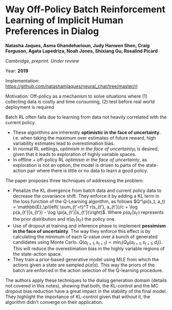 # Way Off-Policy Batch Reinforcement Learning of Implicit Human Preferences in Dialog

**Natasha Jaques, Asma Ghandeharioun, Judy Hanwen Shen, Craig Ferguson, Agata Lapedriza, Noah Jones, Shixiang Gu, Rosalind Picard**

*Cambridge, preprint. Under review*

Year: **2019**

Implementation: https://github.com/natashamjaques/neural_chat/tree/master/rl

Motivation: Off-policy as a mechanism to solve situations where (1) collecting data is costly and time consuming, (2) test before real world deployment is required

Batch RL often fails due to learning from data not heavily correlated with the current policy.
- These algorithms are inherently **optimistic in the face of uncertainty**. i.e. when taking the maximum over estimates of future reward, high variability estimates lead to overestimation bias.
- In normal RL settings, *optimism in the face of uncertainty*¡ is desired, given that it leads to exploration of highly variable spaces.
- In offline + off-policy RL *optimism in the face of uncertainty*, as exploration is not an option, the model is driven to parts of the state-action pair where there is little or no data to learn a good policy.

The paper proposes three techniques of addressing the problem:
- Penalize the KL divergence from batch data and current policy data to decrease the covariance shift. They enforce it by adding a KL term in the loss function of the Q-Learning algorithm, as follows $Q^\pi(s_t, a_t) = \mathbb{E}_\pi\left( \sum_{t'=t}^T r(s_{t'}, a_{t'})/c + \log p(a_{t'}|s_{t'}) - \log \pi(a_{t'}|s_{t'})\right)$. Where $p(a_{t'}|s_{t'})$ represents the prior distribution and $\pi(a_{t'}|s_{t'})$ the policy one.
- Use of dropout at training and inference phase to implement **pessimism in the face of uncertainty**. The way they enforce this effect is by calculating the minimum of each Q-value over a bunch of generated candidates using Monte Carlo. $Q(a_{t+1}, s_{t+1}) = min_i(Q_\theta(a_{t+1}, s_{t+1}; d_i))$. This will reduce the overestimation bias in the highly variable regions of the state-action space.
- They train a prior-based generative model using MLE from which the actions given a state are sampled $p(a|s)$. This way the priors of the batch are enforced in the action selection of the Q-learning procedure.

The authors apply these techniques to the dialog generation domain (details not covered in this notes), showing that both, the KL-control and the MC dropout bias reduction have a great impact in the stability of the final model. They highlight the importance of KL-control given that without it, the algorithm didn't converge on their application.